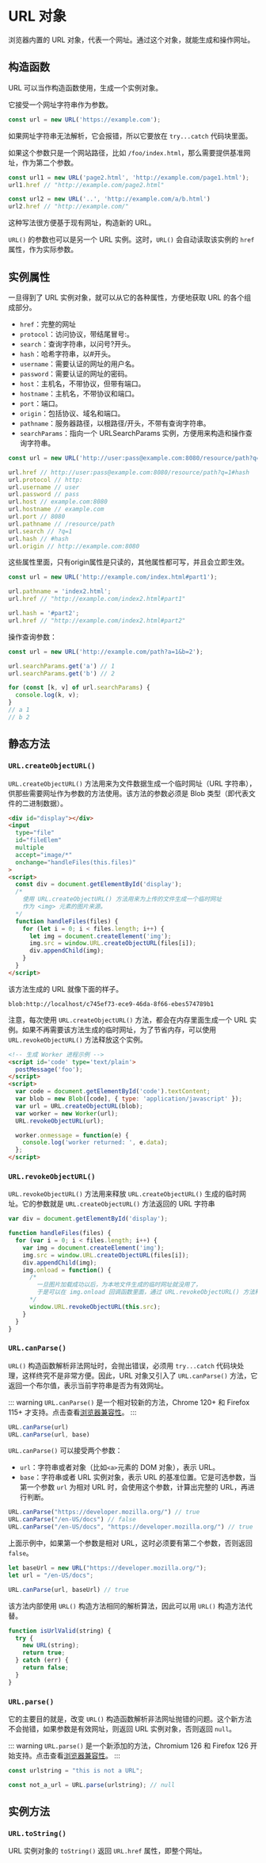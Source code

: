# URL 对象

浏览器内置的 URL 对象，代表一个网址。通过这个对象，就能生成和操作网址。

## 构造函数

URL 可以当作构造函数使用，生成一个实例对象。

它接受一个网址字符串作为参数。

```js
const url = new URL('https://example.com');
```

如果网址字符串无法解析，它会报错，所以它要放在 `try...catch` 代码块里面。

如果这个参数只是一个网站路径，比如 `/foo/index.html`，那么需要提供基准网址，作为第二个参数。

```js
const url1 = new URL('page2.html', 'http://example.com/page1.html');
url1.href // "http://example.com/page2.html"

const url2 = new URL('..', 'http://example.com/a/b.html')
url2.href // "http://example.com/"
```

这种写法很方便基于现有网址，构造新的 URL。

`URL()` 的参数也可以是另一个 URL 实例。这时，`URL()` 会自动读取该实例的 `href` 属性，作为实际参数。

## 实例属性

一旦得到了 URL 实例对象，就可以从它的各种属性，方便地获取 URL 的各个组成部分。

- `href`：完整的网址
- `protocol`：访问协议，带结尾冒号:。
- `search`：查询字符串，以问号?开头。
- `hash`：哈希字符串，以#开头。
- `username`：需要认证的网址的用户名。
- `password`：需要认证的网址的密码。
- `host`：主机名，不带协议，但带有端口。
- `hostname`：主机名，不带协议和端口。
- `port`：端口。
- `origin`：包括协议、域名和端口。
- `pathname`：服务器路径，以根路径/开头，不带有查询字符串。
- `searchParams`：指向一个 URLSearchParams 实例，方便用来构造和操作查询字符串。

```js
const url = new URL('http://user:pass@example.com:8080/resource/path?q=1#hash');

url.href // http://user:pass@example.com:8080/resource/path?q=1#hash
url.protocol // http:
url.username // user
url.password // pass
url.host // example.com:8080
url.hostname // example.com
url.port // 8080
url.pathname // /resource/path
url.search // ?q=1
url.hash // #hash
url.origin // http://example.com:8080 
```

这些属性里面，只有origin属性是只读的，其他属性都可写，并且会立即生效。

```js
const url = new URL('http://example.com/index.html#part1');

url.pathname = 'index2.html';
url.href // "http://example.com/index2.html#part1"

url.hash = '#part2';
url.href // "http://example.com/index2.html#part2"
```

操作查询参数：

```js
const url = new URL('http://example.com/path?a=1&b=2');

url.searchParams.get('a') // 1
url.searchParams.get('b') // 2

for (const [k, v] of url.searchParams) {
  console.log(k, v);
}
// a 1
// b 2
```

## 静态方法

### `URL.createObjectURL()`

`URL.createObjectURL()` 方法用来为文件数据生成一个临时网址（URL 字符串），供那些需要网址作为参数的方法使用。该方法的参数必须是 Blob 类型（即代表文件的二进制数据）。

```html
<div id="display"></div>
<input
  type="file"
  id="fileElem"
  multiple
  accept="image/*"
  onchange="handleFiles(this.files)"
>
<script>
  const div = document.getElementById('display');
  /* 
    使用 URL.createObjectURL() 方法用来为上传的文件生成一个临时网址
    作为 <img> 元素的图片来源。
  */
  function handleFiles(files) {
    for (let i = 0; i < files.length; i++) {
      let img = document.createElement('img');
      img.src = window.URL.createObjectURL(files[i]);
      div.appendChild(img);
    }
  }
</script>
```

该方法生成的 URL 就像下面的样子。

```
blob:http://localhost/c745ef73-ece9-46da-8f66-ebes574789b1
```

注意，每次使用 `URL.createObjectURL()` 方法，都会在内存里面生成一个 URL 实例。如果不再需要该方法生成的临时网址，为了节省内存，可以使用 `URL.revokeObjectURL()` 方法释放这个实例。

```html
<!-- 生成 Worker 进程示例 -->
<script id='code' type='text/plain'>
  postMessage('foo');
</script>
<script>
  var code = document.getElementById('code').textContent;
  var blob = new Blob([code], { type: 'application/javascript' });
  var url = URL.createObjectURL(blob);
  var worker = new Worker(url);
  URL.revokeObjectURL(url);

  worker.onmessage = function(e) {
    console.log('worker returned: ', e.data);
  };
</script>
```

### `URL.revokeObjectURL()`

`URL.revokeObjectURL()` 方法用来释放 `URL.createObjectURL()` 生成的临时网址。它的参数就是 `URL.createObjectURL()` 方法返回的 URL 字符串

```js
var div = document.getElementById('display');

function handleFiles(files) {
  for (var i = 0; i < files.length; i++) {
    var img = document.createElement('img');
    img.src = window.URL.createObjectURL(files[i]);
    div.appendChild(img);
    img.onload = function() {
      /* 
        一旦图片加载成功以后，为本地文件生成的临时网址就没用了，
        于是可以在 img.onload 回调函数里面，通过 URL.revokeObjectURL() 方法释放资源。
      */
      window.URL.revokeObjectURL(this.src);
    }
  }
}
```

### `URL.canParse()`

`URL()` 构造函数解析非法网址时，会抛出错误，必须用 `try...catch` 代码块处理，这样终究不是非常方便。因此，URL 对象又引入了 `URL.canParse()` 方法，它返回一个布尔值，表示当前字符串是否为有效网址。

::: warning
`URL.canParse()` 是一个相对较新的方法，Chrome 120+ 和 Firefox 115+ 才支持。点击查看[浏览器兼容性](https://developer.mozilla.org/zh-CN/docs/Web/API/URL/canParse_static#%E6%B5%8F%E8%A7%88%E5%99%A8%E5%85%BC%E5%AE%B9%E6%80%A7)。
:::

```js
URL.canParse(url)
URL.canParse(url, base)
```

`URL.canParse()` 可以接受两个参数：
- `url`：字符串或者对象（比如`<a>`元素的 DOM 对象），表示 URL。
- `base`：字符串或者 URL 实例对象，表示 URL 的基准位置。它是可选参数，当第一个参数 `url` 为相对 URL 时，会使用这个参数，计算出完整的 URL，再进行判断。

```js
URL.canParse("https://developer.mozilla.org/") // true
URL.canParse("/en-US/docs") // false
URL.canParse("/en-US/docs", "https://developer.mozilla.org/") // true
```

上面示例中，如果第一个参数是相对 URL，这时必须要有第二个参数，否则返回 `false`。

```js
let baseUrl = new URL("https://developer.mozilla.org/");
let url = "/en-US/docs";

URL.canParse(url, baseUrl) // true
```

该方法内部使用 `URL()` 构造方法相同的解析算法，因此可以用 `URL()` 构造方法代替。

```js
function isUrlValid(string) {
  try {
    new URL(string);
    return true;
  } catch (err) {
    return false;
  }
}
```

### `URL.parse()`

它的主要目的就是，改变 `URL()` 构造函数解析非法网址抛错的问题。这个新方法不会抛错，如果参数是有效网址，则返回 URL 实例对象，否则返回 `null`。

::: warning
`URL.parse()` 是一个新添加的方法，Chromium 126 和 Firefox 126 开始支持。点击查看[浏览器兼容性](https://developer.mozilla.org/zh-CN/docs/Web/API/URL/parse_static#%E6%B5%8F%E8%A7%88%E5%99%A8%E5%85%BC%E5%AE%B9%E6%80%A7)。
:::

```js
const urlstring = "this is not a URL";

const not_a_url = URL.parse(urlstring); // null
```

## 实例方法

### `URL.toString()`

URL 实例对象的 `toString()` 返回 `URL.href` 属性，即整个网址。
